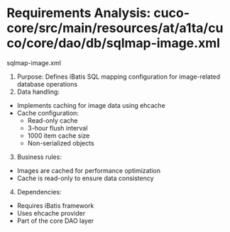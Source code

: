 # Requirements Analysis: cuco-core/src/main/resources/at/a1ta/cuco/core/dao/db/sqlmap-image.xml

sqlmap-image.xml
1. Purpose: Defines iBatis SQL mapping configuration for image-related database operations
2. Data handling:
- Implements caching for image data using ehcache
- Cache configuration:
  - Read-only cache
  - 3-hour flush interval
  - 1000 item cache size
  - Non-serialized objects
3. Business rules:
- Images are cached for performance optimization
- Cache is read-only to ensure data consistency
4. Dependencies:
- Requires iBatis framework
- Uses ehcache provider
- Part of the core DAO layer